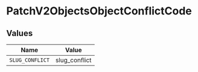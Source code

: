 # PatchV2ObjectsObjectConflictCode


## Values

| Name            | Value           |
| --------------- | --------------- |
| `SLUG_CONFLICT` | slug_conflict   |